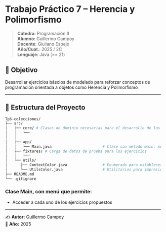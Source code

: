 # Trabajo Práctico 7 – Herencia y Polimorfismo

> **Cátedra:** Programación II  
> **Alumno:** Guillermo Campoy  
> **Docente:** Giuliano Espejo  
> **Año/Cuat.**: 2025 / 2C  
> **Lenguaje:** Java (>= 21)
>
## 📌 Objetivo

Desarrollar ejercicios báscios de modelado para reforzar conceptos de programación orientada a objetos como Herencia y Polimorfismo

---

## 📂 Estructura del Proyecto

```bash
Tp6-colecciones/
├── src/
│   ├── core/ # Clases de dominio necesarias para el desarrollo de los ejercicios
│   │   └──                  
│   │
│   ├── app/
│   │   └── Main.java                       # Clase con método main, menu simple para ejecución del trabajo  
│   ├── fixtures/ # Carga de datos de prueba para los ejercicios
│   │   └──    
│   └── utils/
│      ├── ContextColor.java                # Enumerado para establecer contextos para mensajes
│      └── UtilsColor.java                  # Utilitarios para impresión con colores
├── README.md
└── .gitignore
```

### Clase **Main**, con menú que permite:
- Acceder a cada uno de los ejercicios propuestos
---
✍️ **Autor:** Guillermo Campoy  
📅 **Año:** 2025